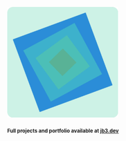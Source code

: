 <a href="https://github.com/jb3/fractal"><img width="256px" src="fractal-20251101-111730.png"/></a>

<sub>**Full projects and portfolio available at [jb3.dev](https://jb3.dev/)**</sub>
